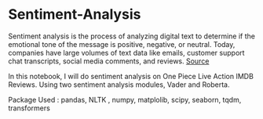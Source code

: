 # Sentiment-Analysis

Sentiment analysis is the process of analyzing digital text to determine if the emotional tone of the message is positive, negative, or neutral. Today, companies have large volumes of text data like emails, customer support chat transcripts, social media comments, and reviews. [Source](https://aws.amazon.com/what-is/sentiment-analysis/#:~:text=Sentiment%20analysis%20is%20the%20process,social%20media%20comments%2C%20and%20reviews.)

In this notebook, I will do sentiment analysis on One Piece Live Action IMDB Reviews. Using two sentiment analysis modules, Vader and Roberta.

Package Used :
pandas, NLTK , numpy, matplolib, scipy, seaborn, tqdm, transformers


